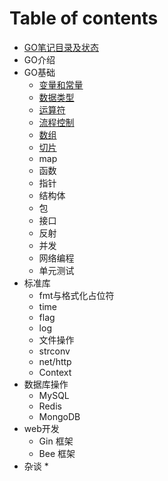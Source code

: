 # Table of contents

* [GO笔记目录及状态](README.md)
* GO介绍
* GO基础
  - [变量和常量](基础/变量和常量.md)
  - [数据类型](基础/数据类型.md)
  - [运算符](基础/运算符.md)
  - [流程控制](基础/流程控制.md)
  - [数组](基础/数组.md)
  - [切片](基础/切片.md)
  - map
  - 函数
  - 指针
  - 结构体
  - 包
  - 接口
  - 反射
  - 并发
  - 网络编程
  - 单元测试
* 标准库
  * fmt与格式化占位符
  * time
  * flag
  * log
  * 文件操作
  * strconv
  * net/http
  * Context
* 数据库操作
  * MySQL
  * Redis
  * MongoDB
* web开发
  * Gin 框架
  * Bee 框架
* 杂谈
  * 

